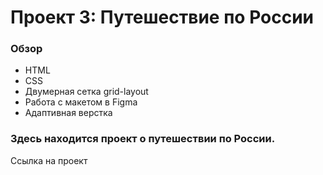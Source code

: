 # Проект 3: Путешествие по России

### Обзор
* HTML
* CSS
* Двумерная сетка grid-layout
* Работа с макетом в Figma
* Адаптивная верстка

### Здесь находится проект о путешествии по России.

Ссылка на проект
